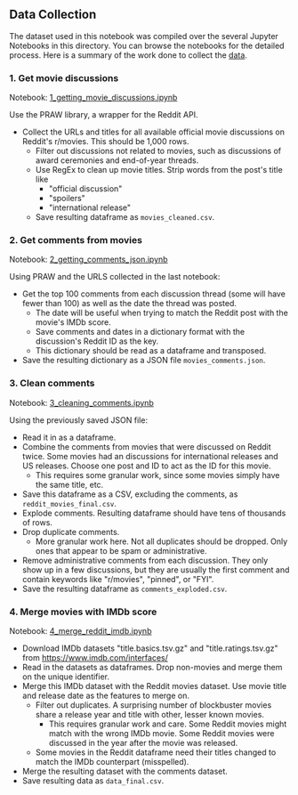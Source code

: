## Data Collection

The dataset used in this notebook was compiled over the several Jupyter Notebooks in this directory. You can browse the notebooks for the detailed process. Here is a summary of the work done to collect the [data](../data/).

### 1. Get movie discussions
Notebook: [1_getting_movie_discussions.ipynb](1_getting_movie_discussions.ipynb)

Use the PRAW library, a wrapper for the Reddit API.
* Collect the URLs and titles for all available official movie discussions on Reddit's r/movies. This should be 1,000 rows. 
    * Filter out discussions not related to movies, such as discussions of award ceremonies and end-of-year threads.
    * Use RegEx to clean up movie titles. Strip words from the post's title like
        * "official discussion"
        * "spoilers"
        * "international release"
    *  Save resulting dataframe as `movies_cleaned.csv`.

### 2. Get comments from movies
Notebook: [2_getting_comments_json.ipynb](2_getting_comments_json.ipynb)

Using PRAW and the URLS collected in the last notebook:
* Get the top 100 comments from each discussion thread (some will have fewer than 100) as well as the date the thread was posted.
    * The date will be useful when trying to match the Reddit post with the movie's IMDb score.
    * Save comments and dates in a dictionary format with the discussion's Reddit ID as the key.
    * This dictionary should be read as a dataframe and transposed.
* Save the resulting dictionary as a JSON file `movies_comments.json`.

### 3. Clean comments
Notebook: [3_cleaning_comments.ipynb](3_cleaning_comments.ipynb)

Using the previously saved JSON file:
* Read it in as a dataframe.
* Combine the comments from movies that were discussed on Reddit twice. Some movies had an discussions for international releases and US releases. Choose one post and ID to act as the ID for this movie.
    * This requires some granular work, since some movies simply have the same title, etc.
* Save this dataframe as a CSV, excluding the comments, as `reddit_movies_final.csv`.
* Explode comments. Resulting dataframe should have tens of thousands of rows.
* Drop duplicate comments.
    * More granular work here. Not all duplicates should be dropped. Only ones that appear to be spam or administrative.
* Remove administrative comments from each discussion. They only show up in a few discussions, but they are usually the first comment and contain keywords like "r/movies", "pinned", or "FYI".
* Save the resulting dataframe as `comments_exploded.csv`.

### 4. Merge movies with IMDb score

Notebook: [4_merge_reddit_imdb.ipynb](4_merge_reddit_imdb.ipynb)
* Download IMDb datasets "title.basics.tsv.gz" and "title.ratings.tsv.gz" from https://www.imdb.com/interfaces/
* Read in the datasets as dataframes. Drop non-movies and merge them on the unique identifier.
* Merge this IMDb dataset with the Reddit movies dataset. Use movie title and release date as the features to merge on.
    * Filter out duplicates. A surprising number of blockbuster movies share a release year and title with other, lesser known movies.
        * This requires granular work and care. Some Reddit movies might match with the wrong IMDb movie. Some Reddit movies were discussed in the year after the movie was released.
    * Some movies in the Reddit dataframe need their titles changed to match the IMDb counterpart (misspelled).
* Merge the resulting dataset with the comments dataset.
* Save resulting data as `data_final.csv`.